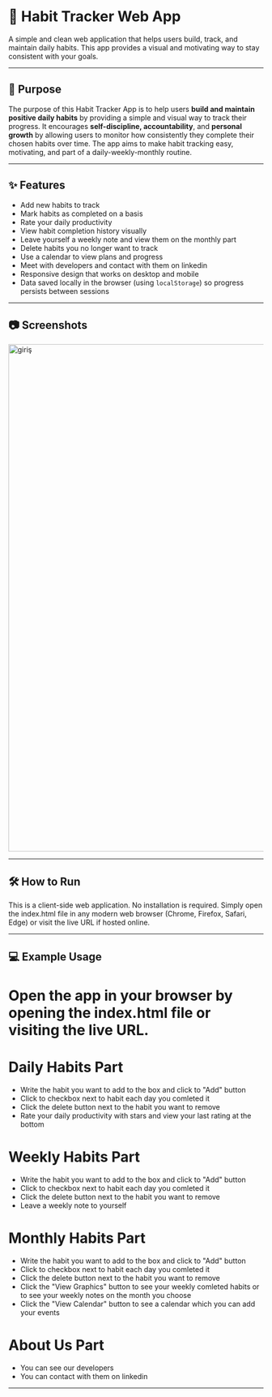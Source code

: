 # 🧠 Habit Tracker Web App

A simple and clean web application that helps users build, track, and maintain daily habits. This app provides a visual and motivating way to stay consistent with your goals.

---

## 🎯 Purpose

The purpose of this Habit Tracker App is to help users **build and maintain positive daily habits** by providing a simple and visual way to track their progress. It encourages **self-discipline, accountability**, and **personal growth** by allowing users to monitor how consistently they complete their chosen habits over time. The app aims to make habit tracking easy, motivating, and part of a daily-weekly-monthly routine.

---

## ✨ Features

- Add new habits to track
- Mark habits as completed on a basis
- Rate your daily productivity
- View habit completion history visually
- Leave yourself a weekly note and view them on the monthly part
- Delete habits you no longer want to track
- Use a calendar to view plans and progress
- Meet with developers and contact with them on linkedin
- Responsive design that works on desktop and mobile
- Data saved locally in the browser (using `localStorage`) so progress persists between sessions

---

## 📷 Screenshots

<img width="1000" alt="giriş" src="https://github.com/user-attachments/assets/0f0cf583-e78d-44a3-8038-ff0cfaae3d3d" />



---

## 🛠️ How to Run

This is a client-side web application. No installation is required. Simply open the index.html file in any modern web browser (Chrome, Firefox, Safari, Edge) or visit the live URL if hosted online.

---

## 💻 Example Usage

# Open the app in your browser by opening the index.html file or visiting the live URL.

# Daily Habits Part
- Write the habit you want to add to the box and click to "Add" button
- Click to checkbox next to habit each day you comleted it
- Click the delete button next to the habit you want to remove
- Rate your daily productivity with stars and view your last rating at the bottom

# Weekly Habits Part
- Write the habit you want to add to the box and click to "Add" button
- Click to checkbox next to habit each day you comleted it
- Click the delete button next to the habit you want to remove
- Leave a weekly note to yourself

# Monthly Habits Part
- Write the habit you want to add to the box and click to "Add" button
- Click to checkbox next to habit each day you comleted it
- Click the delete button next to the habit you want to remove
- Click the "View Graphics" button to see your weekly comleted habits or to see your weekly notes on the month you choose
- Click the "View Calendar" button to see a calendar which you can add your events

# About Us Part
- You can see our developers 
- You can contact with them on linkedin

---

##
